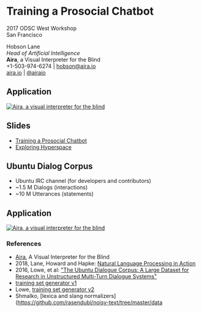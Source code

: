 # Training a Prosocial Chatbot

2017 ODSC West Workshop  
San Francisco  

Hobson Lane  
*Head of Artificial Intelligence*  
​**Aira**, a Visual Interpreter for the Blind​  
+1-503-974-6274 | hobson@aira.io  
[aira.io](aira.io) | [@airaio](twitter.com/airaio)

## Application

[![Aira, a visual interpreter for the blind](../data/aira_video_demo_blind_person_512.png)](https://vimeo.com/143070863)

## Slides

* [Training a Prosocial Chatbot](https://docs.google.com/presentation/d/1IND6PXOxgYb2IVmXnaSoNBcIOaiUVU-iZ6vnYz6J6-E/edit?usp=sharing)
* [Exploring Hyperspace](https://docs.google.com/presentation/d/1SEU8VL0KWPDKKZnBSaMxUBDDwI8yqIxu9RQtq2bpnNg/edit?usp=sharing)

## Ubuntu Dialog Corpus

* Ubuntu IRC channel (for developers and contributors)
* ~1.5 M Dialogs (interactions)
* ~10 M Utterances (statements)

## Application

[![Aira, a visual interpreter for the blind](../data/aira_video_demo_blind_person_512.png)](https://vimeo.com/143070863)

### References

* [Aira](http://aira.io), A Visual Interpreter for the Blind
* 2018, Lane, Howard and Hapke: [Natural Language Processing in Action](https://www.manning.com/books/natural-language-processing-in-action/?a_aid=totalgood)
* 2016, Lowe, et al: ["The Ubuntu Dialogue Corpus: A Large Dataset for Research in Unstructured Multi-Turn Dialogue Systems"](https://arxiv.org/pdf/1506.08909.pdf)
* [training set generator v1](https://github.com/rkadlec/ubuntu-ranking-dataset-creator)
* Lowe, [training set generator v2](https://github.com/ryan-lowe/Ubuntu-Dialogue-Generationv2)
* Shmalko, [lexica and slang normalizers](https://github.com/rasendubi/noisy-text/tree/master/data

